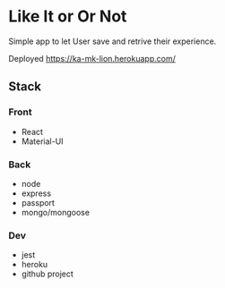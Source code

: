 # Like It or Or Not

Simple app to let User save and retrive their experience.

Deployed https://ka-mk-lion.herokuapp.com/

## Stack
### Front
- React
- Material-UI

### Back
- node
- express
- passport
- mongo/mongoose

### Dev
- jest
- heroku
- github project
